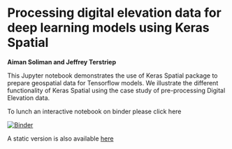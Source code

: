 
# Processing digital elevation data for deep learning models using Keras Spatial<br/>
**Aiman Soliman and Jeffrey Terstriep**
                                                                
This Jupyter notebook demonstrates the use of Keras Spatial package to prepare geospatial data for Tensorflow models. We illustrate the different functionality of Keras Spatial using the case study of pre-processing Digital Elevation data.

To lunch an interactive notebook on binder please click here 

[![Binder](https://mybinder.org/badge_logo.svg)](https://mybinder.org/v2/gh/a2soliman/ec20/master?filepath=ks-preprocess-dem.ipynb)

A static version is also available [here](https://github.com/a2soliman/ec20/blob/master/ks-preprocess-dem.ipynb)       
